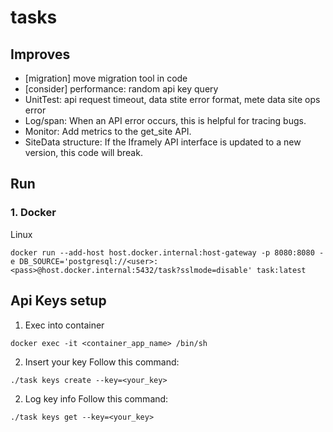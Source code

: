 # tasks

## Improves
- [migration] move migration tool in code
- [consider] performance: random api key query  
- UnitTest: api request timeout, data stite error format, mete  data site ops error 
- Log/span: When an API error occurs, this is helpful for tracing bugs.
- Monitor: Add metrics to the get_site API.
- SiteData structure: If the Iframely API interface is updated to a new version, this code will break.  
## Run
### 1. Docker
Linux 
```
docker run --add-host host.docker.internal:host-gateway -p 8080:8080 -e DB_SOURCE='postgresql://<user>:<pass>@host.docker.internal:5432/task?sslmode=disable' task:latest
```

## Api Keys setup

1. Exec into container
```
docker exec -it <container_app_name> /bin/sh
```
2. Insert your key
Follow this command:
```
./task keys create --key=<your_key>
```
2. Log key info
Follow this command:
```
./task keys get --key=<your_key>
```
